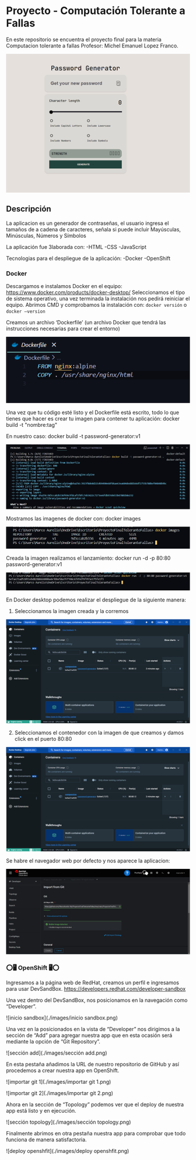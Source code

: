 # Proyecto - Computación Tolerante a Fallas 
En este repositorio se encuentra el proyecto final para la materia Computacion tolerante a fallas Profesor: Michel Emanuel Lopez Franco.

![Aplicacion web que genera contraseñas](./images/app.PNG)


## Descripción
La aplicacion es un generador de contraseñas, el usuario ingresa el tamaños de a cadena de caracteres, señala si puede incluir Mayúsculas, Minúsculas, Números y Símbolos

La aplicación fue 3laborada con:
    -HTML
    -CSS
    -JavaScript

Tecnologias para el despliegue de la aplicación: 
    -Docker 
    -OpenShift
    
### Docker
Descargamos e instalamos Docker en el equipo:
https://www.docker.com/products/docker-desktop/
Seleccionamos el tipo de sistema operativo, una vez terminada la instalación nos pedirá reiniciar el equipo.
Abrimos CMD y comprobamos la instalación con: ``` docker versión ``` o ```docker –version```

Creamos un archivo ‘Dockerfile’ (un archivo Docker que tendrá las instrucciones necesarias para crear el entorno)

![dockerfile](./images/dockerfile.PNG)

Una vez que tu código esté listo y el Dockerfile está escrito, todo lo que tienes que hacer es crear tu imagen para contener tu aplicación: docker build -t "nombre:tag"

En nuestro caso: docker build -t password-generator:v1

![construccion](./images/dockerbuild.PNG)

Mostramos las imagenes de docker con: docker images

![imagenes](./images/lookimages.PNG)

Creada la imagen realizamos el lanzamiento: docker run -d -p 80:80 password-generator:v1

![despliegue](./images/port8080.PNG)

En Docker desktop podemos realizar el despliegue de la siguiente manera:
1. Seleccionamos la imagen creada y la corremos

![imgaendesktop](./images/runningdocker.PNG)

2. Seleccionamos el contenedor con la imagen de que creamos y damos click en el puerto 80:80

![contenedordesktop](./images/runningdocker.PNG)

Se habre el navegador web por defecto y nos aparece la aplicacion:

![aplicacion](./images/openshiftcreate.PNG)

### ⭕🖥 OpenShift 🖥⭕
Ingresamos a la página web de RedHat, creamos un perfil e ingresamos para usar DevSandBox.
https://developers.redhat.com/developer-sandbox

Una vez dentro del DevSandBox, nos posicionamos en la navegación como “Developer”.

![inicio sandbox](./images/inicio sandbox.png)
 
Una vez en la posicionados en la vista de “Developer” nos dirigimos a la sección de “Add” para agregar nuestra app que en esta ocasión será mediante la opción de “Git Repository”.

![sección add](./images/sección add.png)
 
En esta pestaña añadimos la URL de nuestro repositorio de GitHub y así procedemos a crear nuestra app en OpenShift.

![importar git 1](./images/importar git 1.png)

![importar git 2](./images/importar git 2.png)

Ahora en la sección de “Topology” podemos ver que el deploy de nuestra app está listo y en ejecución.

![sección topology](./images/sección topology.png)
 
Finalmente abrimos en otra pestaña nuestra app para comprobar que todo funciona de manera satisfactoria.
 
 ![deploy openshfit](./images/deploy openshfit.png)
